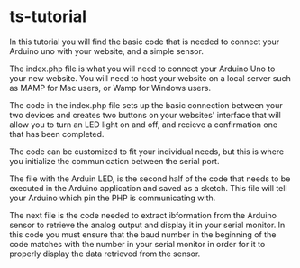 # ts-tutorial
In this tutorial you will find the basic code that is needed to connect your Arduino uno with your website, and a simple sensor. 

The index.php file is what you will need to connect your Arduino Uno to your new website. You will need to host your website on a local server such as MAMP for Mac users, or Wamp for Windows users. 

The code in the index.php file sets up the basic connection between your two devices and creates two buttons on your websites' interface that will allow you to turn an LED light on and off, and recieve a confirmation one that has been completed.

The code can be customized to fit your individual needs, but this is where you initialize the communication between the serial port. 

The file with the Arduin LED, is the second half of the code that needs to be executed in the Arduino application and saved as a sketch. This file will tell your Arduino which pin the PHP is communicating with. 

The next file is the code needed to extract ibformation from the Arduino sensor to retrieve the analog output and display it in your serial monitor. In this code you must ensure that the baud number in the beginning of the code matches with the number in your serial monitor in order for it to properly display the data retrieved from the sensor. 

